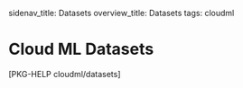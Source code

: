 sidenav_title: Datasets
overview_title: Datasets
tags: cloudml

# Cloud ML Datasets

[PKG-HELP cloudml/datasets]
